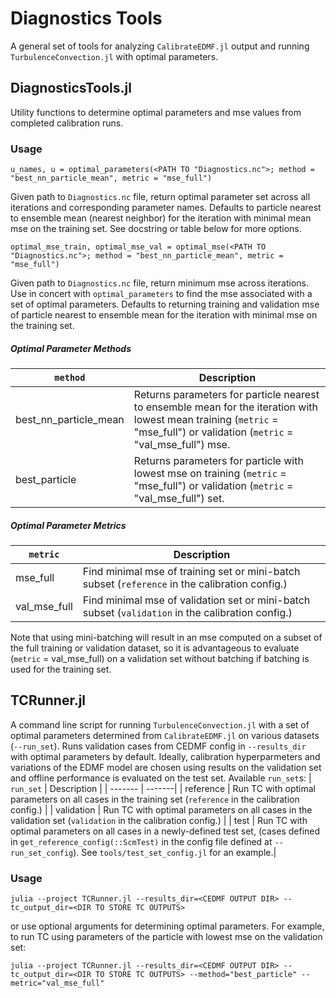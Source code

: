 # Diagnostics Tools
A general set of tools for analyzing `CalibrateEDMF.jl` output and running `TurbulenceConvection.jl` with optimal parameters.

## DiagnosticsTools.jl
Utility functions to determine optimal parameters and mse values from completed calibration runs.
### Usage 
```
u_names, u = optimal_parameters(<PATH TO "Diagnostics.nc">; method = "best_nn_particle_mean", metric = "mse_full")
```
Given path to `Diagnostics.nc` file, return optimal parameter set across all iterations and corresponding parameter names. Defaults to particle nearest to ensemble mean (nearest neighbor) for the iteration with minimal mean mse on the training set. See docstring or table below for more options.

```
optimal_mse_train, optimal_mse_val = optimal_mse(<PATH TO "Diagnostics.nc">; method = "best_nn_particle_mean", metric = "mse_full")
```
Given path to `Diagnostics.nc` file, return minimum mse across iterations. Use in concert with `optimal_parameters` to find the mse associated with a set of optimal parameters. Defaults to returning training and validation mse of particle nearest to ensemble mean for the iteration with minimal mse on the training set.

##### Optimal Parameter Methods
| `method` | Description |
| ------- | -------|
| best_nn_particle_mean | Returns parameters for particle nearest to ensemble mean for the iteration with lowest mean training (`metric` = "mse_full") or validation (`metric` = "val_mse_full") mse. |
| best_particle | Returns parameters for particle with lowest mse on training (`metric` = "mse_full") or validation (`metric` = "val_mse_full") set. |

##### Optimal Parameter Metrics
| `metric` | Description |
| ------- | -------|
| mse_full | Find minimal mse of training set or mini-batch subset (`reference` in the calibration config.) |
| val_mse_full | Find minimal mse of validation set or mini-batch subset (`validation` in the calibration config.) |

Note that using mini-batching will result in an mse computed on a subset of the full training or validation dataset, so it is advantageous to evaluate (`metric` = val_mse_full) on a validation set without batching if batching is used for the training set. 

## TCRunner.jl
A command line script for running `TurbulenceConvection.jl` with a set of optimal parameters determined from `CalibrateEDMF.jl` on various datasets (`--run_set`). Runs validation cases from CEDMF config in `--results_dir` with optimal parameters by default. Ideally, calibration hyperparmeters and variations of the EDMF model are chosen using results on the validation set and offline performance is evaluated on the test set. Available `run_set`s:
| `run_set` | Description |
| ------- | -------|
| reference | Run TC with optimal parameters on all cases in the training set (`reference` in the calibration config.) |
| validation | Run TC with optimal parameters on all cases in the validation set (`validation` in the calibration config.) |
| test |  Run TC with optimal parameters on all cases in a newly-defined test set, (cases defined in `get_reference_config(::ScmTest)` in the config file defined at `--run_set_config`). See `tools/test_set_config.jl` for an example.|

### Usage 
```
julia --project TCRunner.jl --results_dir=<CEDMF OUTPUT DIR> --tc_output_dir=<DIR TO STORE TC OUTPUTS>
```
or use optional arguments for determining optimal parameters. For example, to run TC using parameters of the particle with lowest mse on the validation set:
```
julia --project TCRunner.jl --results_dir=<CEDMF OUTPUT DIR> --tc_output_dir=<DIR TO STORE TC OUTPUTS> --method="best_particle" --metric="val_mse_full"
```

